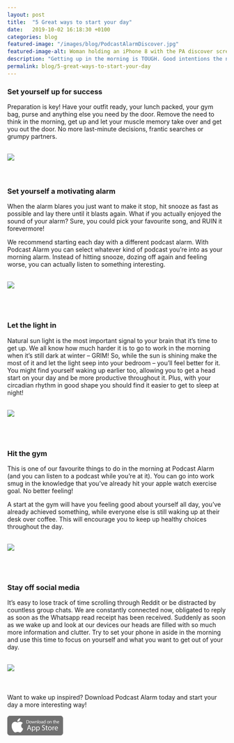 ```yaml
---
layout: post
title:  "5 Great ways to start your day"
date:   2019-10-02 16:18:30 +0100
categories: blog
featured-image: "/images/blog/PodcastAlarmDiscover.jpg"
featured-image-alt: Woman holding an iPhone 8 with the PA discover screen visible
description: "Getting up in the morning is TOUGH. Good intentions the night before are easily brushed off by the morning temptation to hit snooze. Before you know it your running late, you’ve skipped breakfast, and you’ve off to a bad start"
permalink: blog/5-great-ways-to-start-your-day
---
```


<div class="row">
<h3>Set yourself up for success</h3>

<p>Preparation is key! Have your outfit ready, your lunch packed, your gym bag, purse and anything else you need by the door. Remove the need to think in the morning, get up and let your muscle memory take over and get you out the door. No more last-minute decisions, frantic searches or grumpy partners. <br><br></p>


<img src="https://media.giphy.com/media/2A5yqngrI7WAAwLaG9/giphy.gif"/>
</div>
<br><br>

<div class="row">
<h3>Set yourself a motivating alarm</h3>

<p>When the alarm blares you just want to make it stop, hit snooze as fast as possible and lay there until it blasts again. What if you actually enjoyed the sound of your alarm? Sure, you could pick your favourite song, and RUIN it forevermore!</p>

<p>We recommend starting each day with a different podcast alarm. With Podcast Alarm you can select whatever kind of podcast you’re into as your morning alarm. Instead of hitting snooze, dozing off again and feeling worse, you can actually listen to something interesting. <br><br></p>

<img src="https://media.giphy.com/media/igI6MV8C7Ld4OWFesG/giphy.gif"/>
</div>

<br><br>

<div class="row">
<h3>Let the light in</h3>

<p>Natural sun light is the most important signal to your brain that it’s time to get up. We all know how much harder it is to go to work in the morning when it’s still dark at winter – GRIM! So, while the sun is shining make the most of it and let the light seep into your bedroom – you’ll feel better for it. You might find yourself waking up earlier too, allowing you to get a head start on your day and be more productive throughout it. Plus, with your circadian rhythm in good shape you should find it easier to get to sleep at night! <br><br></p>

<img src="https://media.giphy.com/media/26BRq3yxyHFAt9AYw/giphy.gif"/>
</div>

<br><br>

<div class="row">
<h3>Hit the gym</h3>

<p>This is one of our favourite things to do in the morning at Podcast Alarm (and you can listen to a podcast while you’re at it). You can go into work smug in the knowledge that you’ve already hit your apple watch exercise goal. No better feeling!</p>

<p>A start at the gym will have you feeling good about yourself all day, you’ve already achieved something, while everyone else is still waking up at their desk over coffee. This will encourage you to keep up healthy choices throughout the day. <br><br></p>

<img src="https://media.giphy.com/media/3oKIPhND3d21nUEEUM/giphy.gif"/>
</div>

<br><br>

<div class="row">
<h3>Stay off social media</h3>

<p>It’s easy to lose track of time scrolling through Reddit or be distracted by countless group chats. We are constantly connected now, obligated to reply as soon as the Whatsapp read receipt has been received. Suddenly as soon as we wake up and look at our devices our heads are filled with so much more information and clutter. Try to set your phone in aside in the morning and use this time to focus on yourself and what you want to get out of your day. <br><br></p>

<img src="http://giphygifs.s3.amazonaws.com/media/mxRaZPLTbuXwQ/giphy.gif"/>
</div>


<br><br>
Want to wake up inspired? Download Podcast Alarm today and start your day a more interesting way!
<br><br>
<a href="https://apps.apple.com/app/podcast-alarm/id1441890371"><img src="/images/AppStoreButton.png" height="45"/></a>
